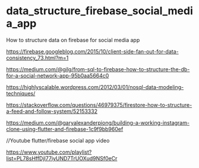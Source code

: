 # data_structure_firebase_social_media_app
How to structure data on firebase for social media app


https://firebase.googleblog.com/2015/10/client-side-fan-out-for-data-consistency_73.html?m=1



https://medium.com/@gilg/from-sql-to-firebase-how-to-structure-the-db-for-a-social-network-app-95b0aa5664c0


https://highlyscalable.wordpress.com/2012/03/01/nosql-data-modeling-techniques/

https://stackoverflow.com/questions/46979375/firestore-how-to-structure-a-feed-and-follow-system/52153332

https://medium.com/@garyalexanderpiong/building-a-working-instagram-clone-using-flutter-and-firebase-1c9f9bb960ef

//Youtube flutter/firebase social app video

https://www.youtube.com/playlist?list=PL78sHffDjI77iyUND7TrUOXud9NSf0eCr
